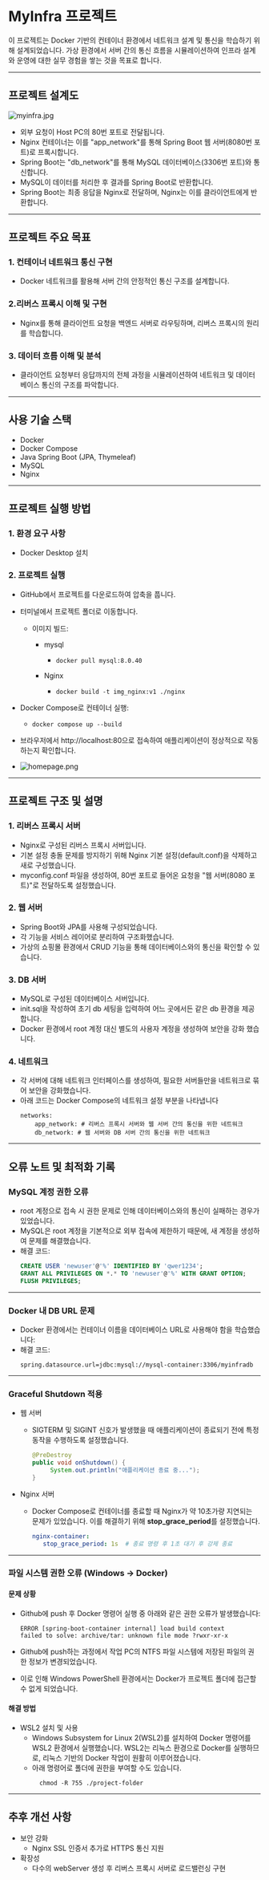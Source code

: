 # MyInfra 프로젝트
이 프로젝트는 Docker 기반의 컨테이너 환경에서 네트워크 설계 및 통신을 학습하기 위해 설계되었습니다.
가상 환경에서 서버 간의 통신 흐름을 시뮬레이션하여 인프라 설계와 운영에 대한 실무 경험을 쌓는 것을 목표로 합니다. 

<hr />



## 프로젝트 설계도
  ![myinfra.jpg](readme_img%2Fmyinfra.jpg)

- 외부 요청이 Host PC의 80번 포트로 전달됩니다.
- Nginx 컨테이너는 이를 "app_network"를 통해 Spring Boot 웹 서버(8080번 포트)로 프록시합니다.
- Spring Boot는 "db_network"를 통해 MySQL 데이터베이스(3306번 포트)와 통신합니다.
- MySQL이 데이터를 처리한 후 결과를 Spring Boot로 반환합니다.
- Spring Boot는 최종 응답을 Nginx로 전달하며, Nginx는 이를 클라이언트에게 반환합니다.


<hr />


## 프로젝트 주요 목표
### 1. 컨테이너 네트워크 통신 구현
- Docker 네트워크를 활용해 서버 간의 안정적인 통신 구조를 설계합니다.

### 2.리버스 프록시 이해 및 구현
- Nginx를 통해 클라이언트 요청을 백엔드 서버로 라우팅하며, 리버스 프록시의 원리를 학습합니다.

### 3. 데이터 흐름 이해 및 분석
- 클라이언트 요청부터 응답까지의 전체 과정을 시뮬레이션하여 네트워크 및 데이터베이스 통신의 구조를 파악합니다.


<hr />


## 사용 기술 스택
- Docker
- Docker Compose 
- Java Spring Boot (JPA, Thymeleaf)
- MySQL 
- Nginx


<hr />


## 프로젝트 실행 방법
### 1. 환경 요구 사항
- Docker Desktop 설치


### 2. 프로젝트 실행
- GitHub에서 프로젝트를 다운로드하여 압축을 풉니다.
- 터미널에서 프로젝트 폴더로 이동합니다.
  - 이미지 빌드:
    - mysql
      - ```shell
        docker pull mysql:8.0.40
        ```

    - Nginx
      - ```shell
        docker build -t img_nginx:v1 ./nginx
        ```
- Docker Compose로 컨테이너 실행:
  - ```docker compose up --build```

-  브라우저에서 http://localhost:80으로 접속하여 애플리케이션이 정상적으로 작동하는지 확인합니다.
  - ![homepage.png](readme_img%2Fhomepage.png)


<hr />

## 프로젝트 구조 및 설명
### 1. 리버스 프록시 서버
- Nginx로 구성된 리버스 프록시 서버입니다.
- 기본 설정 충돌 문제를 방지하기 위해 Nginx 기본 설정(default.conf)을 삭제하고 새로 구성했습니다.
- myconfig.conf 파일을 생성하여, 80번 포트로 들어온 요청을 "웹 서버(8080 포트)"로 전달하도록 설정했습니다.


### 2. 웹 서버
- Spring Boot와 JPA를 사용해 구성되었습니다.
- 각 기능을 서비스 레이어로 분리하여 구조화했습니다.
- 가상의 쇼핑몰 환경에서 CRUD 기능을 통해 데이터베이스와의 통신을 확인할 수 있습니다.

### 3. DB 서버
- MySQL로 구성된 데이터베이스 서버입니다.
- init.sql을 작성하여 초기 db 세팅을 입력하여 어느 곳에서든 같은 db 환경을 제공합니다.
- Docker 환경에서 root 계정 대신 별도의 사용자 계정을 생성하여 보안을 강화 했습니다.

### 4. 네트워크
- 각 서버에 대해 네트워크 인터페이스를 생성하여, 필요한 서버들만을 네트워크로 묶어 보안을 강화했습니다.
- 아래 코드는 Docker Compose의 네트워크 설정 부분을 나타냅니다 
    ```
    networks:
        app_network: # 리버스 프록시 서버와 웹 서버 간의 통신을 위한 네트워크 
        db_network: # 웹 서버와 DB 서버 간의 통신을 위한 네트워크
    ```

<hr />

## 오류 노트 및 최적화 기록
### MySQL 계정 권한 오류
- root 계정으로 접속 시 권한 문제로 인해 데이터베이스와의 통신이 실패하는 경우가 있었습니다.
- MySQL은 root 계정을 기본적으로 외부 접속에 제한하기 때문에, 새 계정을 생성하여 문제를 해결했습니다.
- 해결 코드:
  ```sql
  CREATE USER 'newuser'@'%' IDENTIFIED BY 'qwer1234';
  GRANT ALL PRIVILEGES ON *.* TO 'newuser'@'%' WITH GRANT OPTION;
  FLUSH PRIVILEGES;
  ```

<hr />

### Docker 내 DB URL 문제
- Docker 환경에서는 컨테이너 이름을 데이터베이스 URL로 사용해야 함을 학습했습니다:
- 해결 코드:
  ```properties
  spring.datasource.url=jdbc:mysql://mysql-container:3306/myinfradb
  ```

<hr />  

### Graceful Shutdown 적용
- 웹 서버
    - SIGTERM 및 SIGINT 신호가 발생했을 때 애플리케이션이 종료되기 전에 특정 동작을 수행하도록 설정했습니다.
       ```java
       @PreDestroy
       public void onShutdown() {
            System.out.println("애플리케이션 종료 중...");
       }
      ```

- Nginx 서버
    - Docker Compose로 컨테이너를 종료할 때 Nginx가 약 10초가량 지연되는 문제가 있었습니다. 이를 해결하기 위해 **stop_grace_period**를 설정했습니다.
       ```yaml
       nginx-container:
          stop_grace_period: 1s  # 종료 명령 후 1초 대기 후 강제 종료
      ```

<hr />

### 파일 시스템 권한 오류 (Windows → Docker)

#### 문제 상황 
- Github에 push 후 Docker 명령어 실행 중 아래와 같은 권한 오류가 발생했습니다:
  ```shell
  ERROR [spring-boot-container internal] load build context
  failed to solve: archive/tar: unknown file mode ?rwxr-xr-x
  ```
  
- Github에 push하는 과정에서 작업 PC의 NTFS 파일 시스템에 저장된 파일의 권한 정보가 변경되었습니다. 
- 이로 인해 Windows PowerShell 환경에서는 Docker가 프로젝트 폴더에 접근할 수 없게 되었습니다.



#### 해결 방법
- WSL2 설치 및 사용 
  - Windows Subsystem for Linux 2(WSL2)를 설치하여 Docker 명령어를 WSL2 환경에서 실행했습니다.
  WSL2는 리눅스 환경으로 Docker를 실행하므로, 리눅스 기반의 Docker 작업이 원활히 이루어졌습니다.
  - 아래 명령어로 폴더에 권한을 부여할 수도 있습니다.
    ```shell
      chmod -R 755 ./project-folder
    ```

<hr />

## 추후 개선 사항
- 보안 강화
  - Nginx SSL 인증서 추가로 HTTPS 통신 지원
- 확장성
  - 다수의 webServer 생성 후 리버스 프록시 서버로 로드밸런싱 구현 